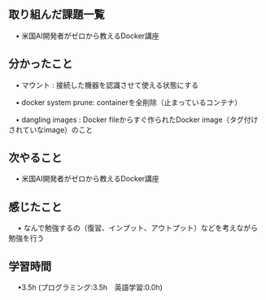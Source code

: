 ## 取り組んだ課題一覧

 　• 米国AI開発者がゼロから教えるDocker講座　

## 分かったこと

 　• マウント : 接続した機器を認識させて使える状態にする

 　• docker system prune: containerを全削除（止まっているコンテナ）

 　• dangling images : Docker fileからすぐ作られたDocker image（タグ付けされていなimage）のこと

## 次やること　

 　• 米国AI開発者がゼロから教えるDocker講座　

## 感じたこと

　 • なんで勉強するの（復習、インプット、アウトプット）などを考えながら勉強を行う

## 学習時間

　 •3.5h (プログラミング:3.5h　英語学習:0.0h)